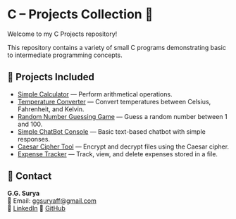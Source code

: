# C – Projects Collection 🚀

Welcome to my C Projects repository!

This repository contains a variety of small C programs demonstrating basic to intermediate programming concepts.

## 📁 Projects Included

- [Simple Calculator](https://github.com/ggsurya/C-Projects/blob/main/1.%20Simple%20Calculator%20App/README.md) — Perform arithmetical operations.
- [Temperature Converter](https://github.com/ggsurya/C-Projects/blob/main/2.%20Temperature%20Converter/README.md) — Convert temperatures between Celsius, Fahrenheit, and Kelvin.
- [Random Number Guessing Game](https://github.com/ggsurya/C-Projects/blob/main/3.%20Random%20Number%20Guessing%20Game/README.md) — Guess a random number between 1 and 100.
- [Simple ChatBot Console](https://github.com/ggsurya/C-Projects/blob/main/4.%20Simple%20Chat%20Bot%20Console%20App/README.md) — Basic text-based chatbot with simple responses.
- [Caesar Cipher Tool](https://github.com/ggsurya/C-Projects/blob/main/5.%20File%20Encryption%20Decryption%20Tool/README.md) — Encrypt and decrypt files using the Caesar cipher.
- [Expense Tracker](https://github.com/ggsurya/C-Projects/blob/main/README.md) — Track, view, and delete expenses stored in a file.

## 📩 Contact

**G.G. Surya**  
📧 Email: ggsuryaff@gmail.com  
🔗 [LinkedIn](https://www.linkedin.com/in/g-g-surya-5aa9312b4)
🔗 [GitHub](https://github.com/ggsurya)
